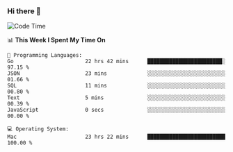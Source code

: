 ### Hi there 👋

<!--
**CrazyCollin/crazycollin** is a ✨ _special_ ✨ repository because its `README.md` (this file) appears on your GitHub profile.

Here are some ideas to get you started:

- 🔭 I’m currently working on ...
- 🌱 I’m currently learning ...
- 👯 I’m looking to collaborate on ...
- 🤔 I’m looking for help with ...
- 💬 Ask me about ...
- 📫 How to reach me: ...
- 😄 Pronouns: ...
- ⚡ Fun fact: ...
-->

<!--START_SECTION:waka-->
![Code Time](http://img.shields.io/badge/Code%20Time-3%2C434%20hrs%2035%20mins-blue)

📊 **This Week I Spent My Time On** 

```text
💬 Programming Languages: 
Go                       22 hrs 42 mins      ████████████████████████░   97.15 % 
JSON                     23 mins             ░░░░░░░░░░░░░░░░░░░░░░░░░   01.66 % 
SQL                      11 mins             ░░░░░░░░░░░░░░░░░░░░░░░░░   00.80 % 
Text                     5 mins              ░░░░░░░░░░░░░░░░░░░░░░░░░   00.39 % 
JavaScript               0 secs              ░░░░░░░░░░░░░░░░░░░░░░░░░   00.00 % 

💻 Operating System: 
Mac                      23 hrs 22 mins      █████████████████████████   100.00 % 
```


<!--END_SECTION:waka-->
